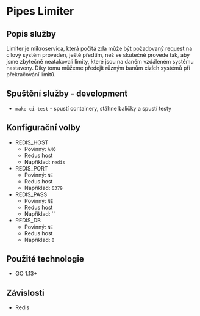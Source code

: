 # Pipes Limiter

## Popis služby
Limiter je mikroservica, která počítá zda může být požadovaný request na cílový systém proveden, ještě předtím, než se skutečně provede tak, aby jsme zbytečně neatakovali limity, které jsou na daném vzdáleném systému nastaveny.
Díky tomu můžeme předejít různým banům cizích systémů při překračování limitů.

## Spuštění služby - development
- `make ci-test`       - spustí containery, stáhne balíčky a spustí testy

## Konfigurační volby
- REDIS_HOST 
    - Povinný: `ANO`
    - Redus host
    - Například: `redis`
- REDIS_PORT 
    - Povinný: `NE`
    - Redus host
    - Například: `6379`
- REDIS_PASS 
    - Povinný: `NE`
    - Redus host
    - Například: ``
- REDIS_DB 
    - Povinný: `NE`
    - Redus host
    - Například: `0`

## Použité technologie
- GO 1.13+

## Závislosti
- Redis
